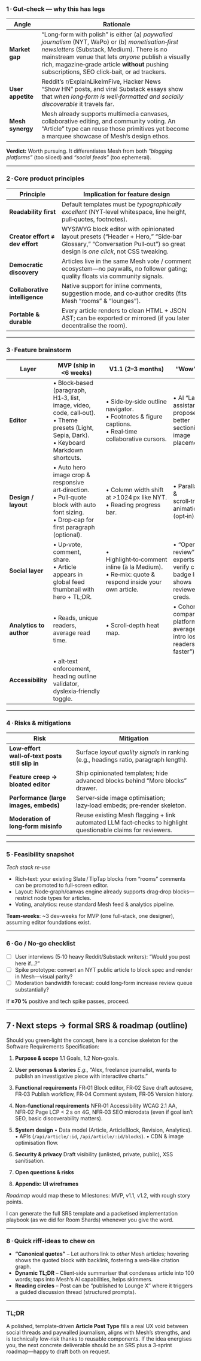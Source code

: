 ### 1 · Gut‑check — why this has legs

| Angle             | Rationale                                                                                                                                                                                                                                                                                               |
| ----------------- | ------------------------------------------------------------------------------------------------------------------------------------------------------------------------------------------------------------------------------------------------------------------------------------------------------- |
| **Market gap**    | “Long‑form with polish” is either (a) *paywalled journalism* (NYT, WaPo) or (b) *monetisation‑first newsletters* (Substack, Medium). There is no mainstream venue that lets *anyone* publish a visually rich, magazine‑grade article **without** pushing subscriptions, SEO click‑bait, or ad trackers. |
| **User appetite** | Reddit’s r/ExplainLikeImFive, Hacker News “Show HN” posts, and viral Substack essays show that *when long‑form is well‑formatted and socially discoverable* it travels far.                                                                                                                             |
| **Mesh synergy**  | Mesh already supports multimedia canvases, collaborative editing, and community voting.  An “Article” type can reuse those primitives yet become a marquee showcase of Mesh’s design ethos.                                                                                                             |

**Verdict:** Worth pursuing.  It differentiates Mesh from both *“blogging platforms”* (too siloed) and *“social feeds”* (too ephemeral).

---

### 2 · Core product principles

| Principle                       | Implication for feature design                                                                                                                                         |
| ------------------------------- | ---------------------------------------------------------------------------------------------------------------------------------------------------------------------- |
| **Readability first**           | Default templates must be *typographically excellent* (NYT‑level whitespace, line height, pull‑quotes, footnotes).                                                     |
| **Creator effort ≠ dev effort** | WYSIWYG block editor with opinionated layout presets (“Header + Hero,” “Side‑bar Glossary,” “Conversation Pull‑out”) so great design is *one click*, not CSS tweaking. |
| **Democratic discovery**        | Articles live in the same Mesh vote / comment ecosystem—no paywalls, no follower gating; quality floats via community signals.                                         |
| **Collaborative intelligence**  | Native support for inline comments, suggestion mode, and co‑author credits (fits Mesh “rooms” & “lounges”).                                                            |
| **Portable & durable**          | Every article renders to clean HTML + JSON AST; can be exported or mirrored (if you later decentralise the room).                                                      |

---

### 3 · Feature brainstorm

| Layer                   | MVP (ship in <6 weeks)                                                                                                                          | V1.1 (2–3 months)                                                                                         | “Wow” ideas                                                                             |
| ----------------------- | ----------------------------------------------------------------------------------------------------------------------------------------------- | --------------------------------------------------------------------------------------------------------- | --------------------------------------------------------------------------------------- |
| **Editor**              | • Block‑based (paragraph, H1‑3, list, image, video, code, call‑out).<br>• Theme presets (Light, Sepia, Dark).<br>• Keyboard Markdown shortcuts. | • Side‑by‑side outline navigator.<br>• Footnotes & figure captions.<br>• Real‑time collaborative cursors. | • AI “Layout assistant” that proposes better sectioning and image placement.            |
| **Design / layout**     | • Auto hero image crop & responsive art‑direction.<br>• Pull‑quote block with auto font sizing.<br>• Drop‑cap for first paragraph (optional).   | • Column width shift at >1024 px like NYT.<br>• Reading progress bar.                                     | • Parallax hero & scroll‑triggered animations (opt‑in).                                 |
| **Social layer**        | • Up‑vote, comment, share.<br>• Article appears in global feed thumbnail with hero + TL;DR.                                                     | • Highlight‑to‑comment inline (à la Medium).<br>• Re‑mix: quote & respond inside your own article.        | • “Open peer review” badge: experts can verify claims; badge list shows reviewer creds. |
| **Analytics to author** | • Reads, unique readers, average read time.                                                                                                     | • Scroll‑depth heat map.                                                                                  | • Cohort comparison vs. platform average (“your intro loses readers 12 % faster”).      |
| **Accessibility**       | • alt‑text enforcement, heading outline validator, dyslexia‑friendly toggle.                                                                    |                                                                                                           |                                                                                         |

---

### 4 · Risks & mitigations

| Risk                                            | Mitigation                                                                                                    |
| ----------------------------------------------- | ------------------------------------------------------------------------------------------------------------- |
| **Low‑effort wall‑of‑text posts still slip in** | Surface *layout quality signals* in ranking (e.g., headings ratio, paragraph length).                         |
| **Feature creep → bloated editor**              | Ship opinionated templates; hide advanced blocks behind “More blocks” drawer.                                 |
| **Performance (large images, embeds)**          | Server‑side image optimisation; lazy‑load embeds; pre‑render skeleton.                                        |
| **Moderation of long‑form misinfo**             | Reuse existing Mesh flagging + link automated LLM fact‑checks to highlight questionable claims for reviewers. |

---

### 5 · Feasibility snapshot

*Tech stack re‑use*

* Rich‑text: your existing Slate / TipTap blocks from “rooms” comments can be promoted to full‑screen editor.
* Layout: Node‑graph/canvas engine already supports drag‑drop blocks—restrict node types for articles.
* Voting, analytics: reuse standard Mesh feed & analytics pipeline.

**Team‑weeks**: \~3 dev‑weeks for MVP (one full‑stack, one designer), assuming editor foundations exist.

---

### 6 · Go / No‑go checklist

* [ ] User interviews (5‑10 heavy Reddit/Substack writers): “Would you post here if…?”
* [ ] Spike prototype: convert an NYT public article to block spec and render in Mesh—visual parity?
* [ ] Moderation bandwidth forecast: could long‑form increase review queue substantially?

If **≥70 %** positive and tech spike passes, proceed.

---

## 7 · Next steps → formal SRS & roadmap (outline)

Should you green‑light the concept, here is a concise skeleton for the Software Requirements Specification:

1. **Purpose & scope**
   1.1 Goals, 1.2 Non‑goals.

2. **User personas & stories**
   *E.g.,* “Alex, freelance journalist, wants to publish an investigative piece with interactive charts.”

3. **Functional requirements**
   FR‑01 Block editor, FR‑02 Save draft autosave, FR‑03 Publish workflow, FR‑04 Comment system, FR‑05 Version history.

4. **Non‑functional requirements**
   NFR‑01 Accessibility WCAG 2.1 AA, NFR‑02 Page LCP < 2 s on 4G, NFR‑03 SEO microdata (even if goal isn’t SEO, basic discoverability matters).

5. **System design**
   • Data model (Article, ArticleBlock, Revision, Analytics).
   • APIs (`/api/article/:id`, `/api/article/:id/blocks`).
   • CDN & image optimisation flow.

6. **Security & privacy**
   Draft visibility (unlisted, private, public), XSS sanitisation.

7. **Open questions & risks**

8. **Appendix: UI wireframes**

*Roadmap* would map these to Milestones: MVP, v1.1, v1.2, with rough story points.

I can generate the full SRS template and a packetised implementation playbook (as we did for Room Shards) whenever you give the word.

---

### 8 · Quick riff‑ideas to chew on

* **“Canonical quotes”** – Let authors link to *other* Mesh articles; hovering shows the quoted block with backlink, fostering a web‑like citation graph.
* **Dynamic TL;DR** – Client‑side summariser that condenses article into 100 words; taps into Mesh’s AI capabilities, helps skimmers.
* **Reading circles** – Post can be “published to Lounge X” where it triggers a guided discussion thread (structured prompts).

---

### TL;DR

A polished, template‑driven **Article Post Type** fills a real UX void between social threads and paywalled journalism, aligns with Mesh’s strengths, and is technically low‑risk thanks to reusable components.  If the idea energises you, the next concrete deliverable should be an SRS plus a 3‑sprint roadmap—happy to draft both on request.
